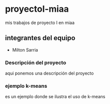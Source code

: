 # proyectoI-miaa
mis trabajos de proyecto I en miaa

## integrantes del equipo
- Milton Sarria


### Descripción del proyecto

aqui ponemos una descripción del proyecto

### ejemplo k-means
es un ejemplo donde se ilustra el uso de k-means